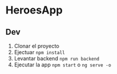 # HeroesApp

## Dev

1. Clonar el proyecto
2. Ejectuar ``npm install``
3. Levantar backend ``npm run backend``
4. Ejecutar la app ``npm start`` o ``ng serve -o``
